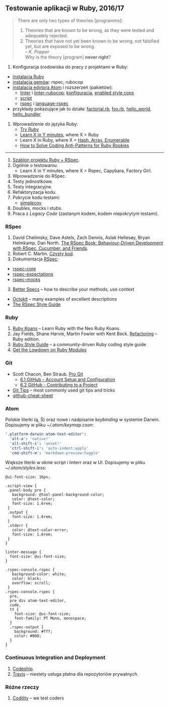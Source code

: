 ## Testowanie aplikacji w Ruby, 2016/17

> There are only two types of theories [programms]:<br>
> 1. Theories that are known to be wrong, as they were tested
> and adequately rejected.<br>
> 2. Theories that have not yet been known to be wrong,
> not falsified yet, but are exposed to be wrong.<br>
> – *K. Popper*<br>
> Why is the theory [program] **never right**?

1. Konfiguracja środowiska do pracy z projektami w Ruby:
  - [instalacja Ruby](http://rvm.io/rvm)
  - [instalacja gemów](http://bundler.io): rspec, rubocop
  - [instalacja edytora Atom](https://atom.io) i rozszerzeń (pakietów):
    * [linter](https://github.com/steelbrain/linter) i
      [linter-rubocop](https://atom.io/packages/linter-rubocop);
      [konfiguracja](http://rubocop.readthedocs.io/en/latest/),
      [enabled style cops](https://github.com/bbatsov/rubocop/blob/master/config/enabled.yml)
    * [script](https://atom.io/packages/script)
    * [rspec](https://atom.io/packages/rspec) i
      [language-rspec](https://atom.io/packages/language-rspec)
  - przykłady pokazujące jak to działa:
    [factorial.rb](wyklady/1-Classes_Modules/factorial.rb),
    [fox.rb](wyklady/1-Classes_Modules/fox.rb),
    [hello_world](wyklady/2-Hello_Bundler/hello_world]),
    [hello_bundler](wyklady/2-Hello_Bundler/hello_bundler)
1. Wprowadzenie do języka Ruby:
   - [Try Ruby](http://tryruby.org)
   - [Learn X in Y minutes][5], where X = Ruby
   - Learn X in Ruby, where X = [Hash, Array, Enumerable](http://ruby-doc.org/core-2.2.0)
   - [How to Solve Coding Anti-Patterns for Ruby Rookies](http://www.sitepoint.com/how-to-solve-coding-anti-patterns-for-ruby-rookies/)

---

1. [Szablon projektu Ruby + RSpec](https://github.com/egzamin/solutions-tar).
2. Ogólnie o testowaniu:<br>
   - Learn X in Y minutes, where X = Rspec, Capybara, Factory Girl.
3. Wprowadzenie do RSpec.
4. Testy jednostkowe.
5. Testy integracyjne.
6. Refaktoryzacja kodu.
7. Pokrycie kodu testami:
   - [simplecov][8].
8. Doubles, mocks i stubs.
9. Praca z *Legacy Code* (zastanym kodem, kodem niepokrytym testami).


### RSpec

1. David Chelimsky, Dave Astels, Zach Dennis, Aslak Hellesøy, Bryan Helmkamp, Dan North.
  [The RSpec Book: Behaviour-Driven Development with RSpec, Cucumber, and Friends][3].
1. Robert C. Martin.
  [Czysty kod](http://helion.pl/ksiazki/czysty-kod-podrecznik-dobrego-programisty-robert-c-martin,czykov.htm).
2. Dokumentacja [RSpec](http://rspec.info/):
  - [rspec-core](https://github.com/rspec/rspec-core)
  - [rspec-expectations](https://github.com/rspec/rspec-expectations)
  - [rspec-mocks](https://github.com/rspec/rspec-mocks)
3. [Better Specs](http://betterspecs.org) –
  how to describe your methods, use context
  - [Octokit](https://github.com/octokit/octokit.rb) –
  many examples of excellent descriptions
  - [The RSpec Style Guide](https://github.com/reachlocal/rspec-style-guide)


### Ruby

1. [Ruby Koans](http://rubykoans.com/) – Learn Ruby with the Neo Ruby Koans.
2. Jay Fields, Shane Harvie, Martin Fowler with Kent Beck.
  [Refactoring](http://books.google.pl/books/about/Refactoring.html?id=6jyOUrJBJHAC) – Ruby edition.
3. [Ruby Style Guide](https://github.com/bbatsov/ruby-style-guide) – a community-driven Ruby coding style guide
4. [Get the Lowdown on Ruby Modules](https://www.sitepoint.com/get-the-low-down-on-ruby-modules/)


### Git

* Scott Chacon, Ben Straub. [Pro Git](https://git-scm.com/book/en/v2)
  - [6.1 GitHub – Account Setup and Configuration](https://git-scm.com/book/en/v2/GitHub-Account-Setup-and-Configuration)
  - [6.2 GitHub - Contributing to a Project](https://git-scm.com/book/en/v2/GitHub-Contributing-to-a-Project)
* [Git Tips](https://github.com/git-tips/tips) – most commonly used git tips and tricks
* [github-cheat-sheet](http://git.io/sheet)


### Atom

Polskie literki (ą, Ś) oraz nowe i nadpisanie _keybinding_ w systemie Darwin.
Dopisujemy w pliku _~/.atom/keymap.cson_:

```yaml
'.platform-darwin atom-text-editor':
  'alt-a': 'native!'
  'alt-shift-s': 'unset!'
  'ctrl-shift-i': 'auto-indent:apply'
  'cmd-shift-m': 'markdown-preview:toggle'
```

Większe literki w oknie script i linterr oraz w UI.
Dopisujemy w pliku _~/.atom/styles.less_:

```less
@ui-font-size: 16px;

.script-view {
 .panel-body pre {
   background: @tool-panel-background-color;
   color: @text-color;
   font-size: 1.6rem;
 }
 .output {
   font-size: 1.6rem;
 }
 .stderr {
   color: @text-color-error;
   font-size: 1.6rem;
 }
}

linter-message {
  font-size: @ui-font-size;
}

.rspec-console.rspec {
   background-color: white;
   color: black;
   overflow: scroll;
 }
.rspec-console.rspec {
  pre,
  pre div atom-text-editor,
  code,
  tt {
    font-size: @ui-font-size;
    font-family: PT Mono, monospace;
  }
  .rspec-output {
    background: #fff;
    color: #000;
  }
}
```


### Continuous Integration and Deployment

1. [Codeship](https://www.codeship.io/).
1. [Travis](https://travis-ci.org/) – niestety usługa płatna dla repozytoriów prywatnych.


### Różne rzeczy

1. [Codility](https://codility.com/) – we test coders


[1]: https://github.com/elizabrock/NSS-Syllabus-Spring-2013
[2]: http://rvm.io/rvm
[3]: http://pragprog.com/book/achbd/the-rspec-book
[4]: http://www.tutorialspoint.com/ruby/
[5]: http://learnxinyminutes.com/docs/ruby/
[6]: http://tryruby.org/levels/1/challenges/0
[7]: https://www.codeschool.com/courses/testing-with-rspec
[8]: https://github.com/colszowka/simplecov

